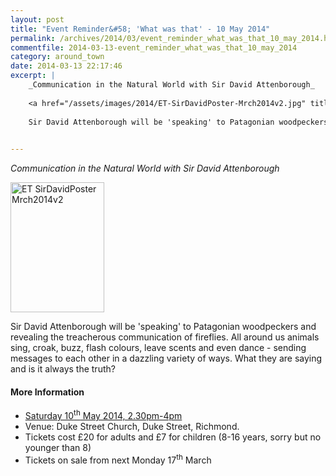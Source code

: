 ```yaml
---
layout: post
title: "Event Reminder&#58; 'What was that' - 10 May 2014"
permalink: /archives/2014/03/event_reminder_what_was_that_10_may_2014.html
commentfile: 2014-03-13-event_reminder_what_was_that_10_may_2014
category: around_town
date: 2014-03-13 22:17:46
excerpt: |
    _Communication in the Natural World with Sir David Attenborough_
    
    <a href="/assets/images/2014/ET-SirDavidPoster-Mrch2014v2.jpg" title="See larger version of - ET SirDavidPoster Mrch2014v2"><img src="/assets/images/2014/ET-SirDavidPoster-Mrch2014v2_thumb.jpg" width="150" height="208" alt="ET SirDavidPoster Mrch2014v2" class="photo right" /></a>
    
    Sir David Attenborough will be 'speaking' to Patagonian woodpeckers and revealing the treacherous communication of fireflies. All around us animals sing, croak, buzz, flash colours, leave scents and even dance - sending messages to each other in a dazzling variety of ways. What they are saying and is it always the truth?
    

---
```


*Communication in the Natural World with Sir David Attenborough*

<a href="/assets/images/2014/ET-SirDavidPoster-Mrch2014v2.jpg" title="See larger version of - ET SirDavidPoster Mrch2014v2"><img src="/assets/images/2014/ET-SirDavidPoster-Mrch2014v2_thumb.jpg" width="150" height="208" alt="ET SirDavidPoster Mrch2014v2" class="photo right" /></a>

Sir David Attenborough will be 'speaking' to Patagonian woodpeckers and revealing the treacherous communication of fireflies. All around us animals sing, croak, buzz, flash colours, leave scents and even dance - sending messages to each other in a dazzling variety of ways. What they are saying and is it always the truth?

#### More Information

-   [Saturday 10<sup>th</sup> May 2014, 2.30pm-4pm](/event/event/200705144385)
-   Venue: Duke Street Church, Duke Street, Richmond.
-   Tickets cost £20 for adults and £7 for children (8-16 years, sorry but no younger than 8)
-   Tickets on sale from next Monday 17<sup>th</sup> March

